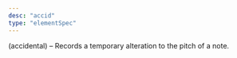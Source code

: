 ```yaml
---
desc: "accid"
type: "elementSpec"
---
```


(accidental) – Records a temporary alteration to the pitch of a note.